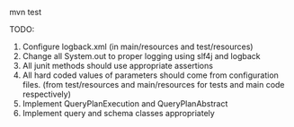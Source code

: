 mvn test

TODO:
1. Configure logback.xml (in main/resources and test/resources)
2. Change all System.out to proper logging using slf4j and logback
3. All junit methods should use appropriate assertions
4. All hard coded values of parameters should come from configuration files. 
(from test/resources and main/resources for tests and main code respectively)  
5. Implement QueryPlanExecution and QueryPlanAbstract
6. Implement query and schema classes appropriately
